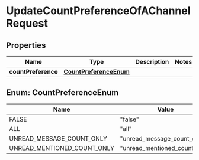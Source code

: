 

# UpdateCountPreferenceOfAChannelRequest


## Properties

| Name | Type | Description | Notes |
|------------ | ------------- | ------------- | -------------|
|**countPreference** | [**CountPreferenceEnum**](#CountPreferenceEnum) |  |  |



## Enum: CountPreferenceEnum

| Name | Value |
|---- | -----|
| FALSE | &quot;false&quot; |
| ALL | &quot;all&quot; |
| UNREAD_MESSAGE_COUNT_ONLY | &quot;unread_message_count_only&quot; |
| UNREAD_MENTIONED_COUNT_ONLY | &quot;unread_mentioned_count_only&quot; |



